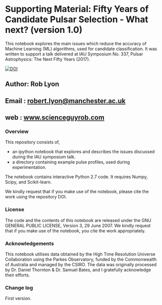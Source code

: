 # Supporting Material: Fifty Years of Candidate Pulsar Selection - What next? (version 1.0)
This notebook explores the main issues which reduce the accuracy of Machine Learning (ML) algorithms, used for candidate classification. It was written to support a talk delivered at IAU Symposium No. 337, Pulsar Astrophysics: The Next Fifty Years (2017).

[![DOI](https://zenodo.org/badge/102269399.svg)](https://zenodo.org/badge/latestdoi/102269399)

## Author: Rob Lyon
## Email : robert.lyon@manchester.ac.uk
## web   : www.scienceguyrob.com

### Overview
This repository consists of, 

* an ipython notebook that explores and describes the issues discussed during the IAU symposium talk.
* a directory containing example pulse profiles, used during experimentation.

The notebook contains interactive Python 2.7 code. It requires Numpy, Scipy, and Scikit-learn.

We kindly request that if you make use of the notebook, please cite the work using the repository DOI.

### License
The code and the contents of this notebook are released under the GNU GENERAL PUBLIC LICENSE, Version 3, 29 June 2007. We kindly request that if you make use of the notebook, you cite the work appropriately.

### Acknowledgements
This notebook utilises data obtained by the High Time Resolution Universe Collaboration using the Parkes Observatory, funded by the Commonwealth of Australia and managed by the CSIRO. The data was originally processed by Dr. Daniel Thornton & Dr. Samuel Bates, and I gratefully acknowledge their efforts.

### Change log

First version.

